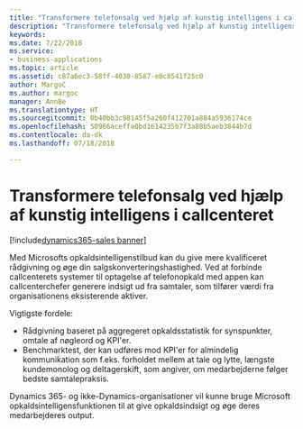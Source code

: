 ```yaml
---
title: "Transformere telefonsalg ved hjælp af kunstig intelligens i callcenter"
description: "Transformere telefonsalg ved hjælp af kunstig intelligens i callcenter"
keywords: 
ms.date: 7/22/2018
ms.service:
- business-applications
ms.topic: article
ms.assetid: c87a6ec3-58ff-4030-8587-e0c8541f25c0
author: MargoC
ms.author: margoc
manager: AnnBe
ms.translationtype: HT
ms.sourcegitcommit: 0b40bb3c98145f5a260f412701a884a5936174ce
ms.openlocfilehash: 50966aceffa0bd1614235b7f3a88b5aeb3844b7d
ms.contentlocale: da-dk
ms.lasthandoff: 07/18/2018

---
```


# <a name="transform-inside-sales-using-ai-in-the-call-center"></a>Transformere telefonsalg ved hjælp af kunstig intelligens i callcenteret

[!include[dynamics365-sales banner](../includes/dynamics365-sales.md)]





Med Microsofts opkaldsintelligenstilbud kan du give mere kvalificeret rådgivning og øge din salgskonverteringshastighed. Ved at forbinde callcenterets systemer til optagelse af telefonopkald med appen kan callcenterchefer generere indsigt ud fra samtaler, som tilfører værdi fra organisationens eksisterende aktiver.

Vigtigste fordele:

-   Rådgivning baseret på aggregeret opkaldsstatistik for synspunkter, omtale af nøgleord og KPI'er. 
-   Benchmarktest, der kan udføres mod KPI'er for almindelig kommunikation som f.eks. forholdet mellem at tale og lytte, længste kundemonolog og deltagerskift, som angiver, om medarbejderne følger bedste samtalepraksis.

Dynamics 365- og ikke-Dynamics-organisationer vil kunne bruge Microsoft opkaldsintelligensfunktionen til at give opkaldsindsigt og øge deres medarbejderes output.

